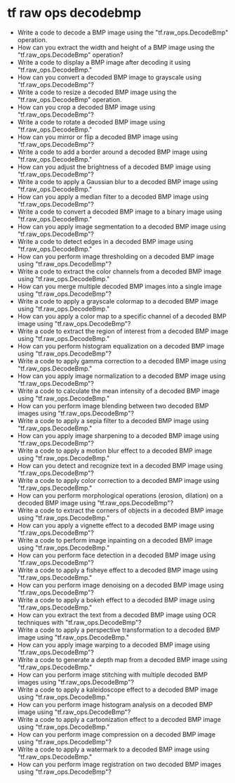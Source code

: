 # tf raw ops decodebmp

- Write a code to decode a BMP image using the "tf.raw_ops.DecodeBmp" operation.
- How can you extract the width and height of a BMP image using the "tf.raw_ops.DecodeBmp" operation?
- Write a code to display a BMP image after decoding it using "tf.raw_ops.DecodeBmp."
- How can you convert a decoded BMP image to grayscale using "tf.raw_ops.DecodeBmp"?
- Write a code to resize a decoded BMP image using the "tf.raw_ops.DecodeBmp" operation.
- How can you crop a decoded BMP image using "tf.raw_ops.DecodeBmp"?
- Write a code to rotate a decoded BMP image using "tf.raw_ops.DecodeBmp."
- How can you mirror or flip a decoded BMP image using "tf.raw_ops.DecodeBmp"?
- Write a code to add a border around a decoded BMP image using "tf.raw_ops.DecodeBmp."
- How can you adjust the brightness of a decoded BMP image using "tf.raw_ops.DecodeBmp"?
- Write a code to apply a Gaussian blur to a decoded BMP image using "tf.raw_ops.DecodeBmp."
- How can you apply a median filter to a decoded BMP image using "tf.raw_ops.DecodeBmp"?
- Write a code to convert a decoded BMP image to a binary image using "tf.raw_ops.DecodeBmp."
- How can you apply image segmentation to a decoded BMP image using "tf.raw_ops.DecodeBmp"?
- Write a code to detect edges in a decoded BMP image using "tf.raw_ops.DecodeBmp."
- How can you perform image thresholding on a decoded BMP image using "tf.raw_ops.DecodeBmp"?
- Write a code to extract the color channels from a decoded BMP image using "tf.raw_ops.DecodeBmp."
- How can you merge multiple decoded BMP images into a single image using "tf.raw_ops.DecodeBmp"?
- Write a code to apply a grayscale colormap to a decoded BMP image using "tf.raw_ops.DecodeBmp."
- How can you apply a color map to a specific channel of a decoded BMP image using "tf.raw_ops.DecodeBmp"?
- Write a code to extract the region of interest from a decoded BMP image using "tf.raw_ops.DecodeBmp."
- How can you perform histogram equalization on a decoded BMP image using "tf.raw_ops.DecodeBmp"?
- Write a code to apply gamma correction to a decoded BMP image using "tf.raw_ops.DecodeBmp."
- How can you apply image normalization to a decoded BMP image using "tf.raw_ops.DecodeBmp"?
- Write a code to calculate the mean intensity of a decoded BMP image using "tf.raw_ops.DecodeBmp."
- How can you perform image blending between two decoded BMP images using "tf.raw_ops.DecodeBmp"?
- Write a code to apply a sepia filter to a decoded BMP image using "tf.raw_ops.DecodeBmp."
- How can you apply image sharpening to a decoded BMP image using "tf.raw_ops.DecodeBmp"?
- Write a code to apply a motion blur effect to a decoded BMP image using "tf.raw_ops.DecodeBmp."
- How can you detect and recognize text in a decoded BMP image using "tf.raw_ops.DecodeBmp"?
- Write a code to apply color correction to a decoded BMP image using "tf.raw_ops.DecodeBmp."
- How can you perform morphological operations (erosion, dilation) on a decoded BMP image using "tf.raw_ops.DecodeBmp"?
- Write a code to extract the corners of objects in a decoded BMP image using "tf.raw_ops.DecodeBmp."
- How can you apply a vignette effect to a decoded BMP image using "tf.raw_ops.DecodeBmp"?
- Write a code to perform image inpainting on a decoded BMP image using "tf.raw_ops.DecodeBmp."
- How can you perform face detection in a decoded BMP image using "tf.raw_ops.DecodeBmp"?
- Write a code to apply a fisheye effect to a decoded BMP image using "tf.raw_ops.DecodeBmp."
- How can you perform image denoising on a decoded BMP image using "tf.raw_ops.DecodeBmp"?
- Write a code to apply a bokeh effect to a decoded BMP image using "tf.raw_ops.DecodeBmp."
- How can you extract the text from a decoded BMP image using OCR techniques with "tf.raw_ops.DecodeBmp"?
- Write a code to apply a perspective transformation to a decoded BMP image using "tf.raw_ops.DecodeBmp."
- How can you apply image warping to a decoded BMP image using "tf.raw_ops.DecodeBmp"?
- Write a code to generate a depth map from a decoded BMP image using "tf.raw_ops.DecodeBmp."
- How can you perform image stitching with multiple decoded BMP images using "tf.raw_ops.DecodeBmp"?
- Write a code to apply a kaleidoscope effect to a decoded BMP image using "tf.raw_ops.DecodeBmp."
- How can you perform image histogram analysis on a decoded BMP image using "tf.raw_ops.DecodeBmp"?
- Write a code to apply a cartoonization effect to a decoded BMP image using "tf.raw_ops.DecodeBmp."
- How can you perform image compression on a decoded BMP image using "tf.raw_ops.DecodeBmp"?
- Write a code to apply a watermark to a decoded BMP image using "tf.raw_ops.DecodeBmp."
- How can you perform image registration on two decoded BMP images using "tf.raw_ops.DecodeBmp"?